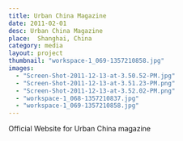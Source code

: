 ```yaml
---
title: Urban China Magazine
date: 2011-02-01
desc: Urban China Magazine
place:  Shanghai, China
category: media
layout: project
thumbnail: "workspace-1_069-1357210858.jpg"
images:
  - "Screen-Shot-2011-12-13-at-3.50.52-PM.jpg"
  - "Screen-Shot-2011-12-13-at-3.51.23-PM.png"
  - "Screen-Shot-2011-12-13-at-3.52.02-PM.png"
  - "workspace-1_068-1357210837.jpg"
  - "workspace-1_069-1357210858.jpg"
---
```


Official Website for Urban China magazine
